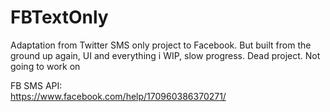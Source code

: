 # FBTextOnly
Adaptation from Twitter SMS only project to Facebook. But built from the ground up again, UI and everything
i
WIP, slow progress. Dead project. Not going to work on

FB SMS API:
<br/>
https://www.facebook.com/help/170960386370271/
